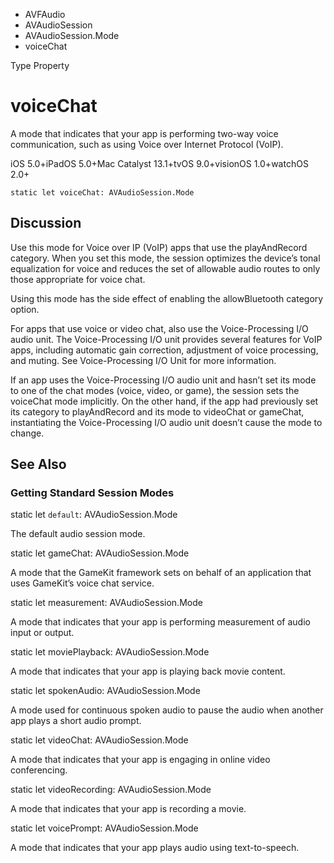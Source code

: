 

- AVFAudio
- AVAudioSession
- AVAudioSession.Mode
-  voiceChat 

Type Property

# voiceChat

A mode that indicates that your app is performing two-way voice communication, such as using Voice over Internet Protocol (VoIP).

iOS 5.0+iPadOS 5.0+Mac Catalyst 13.1+tvOS 9.0+visionOS 1.0+watchOS 2.0+

``` source
static let voiceChat: AVAudioSession.Mode
```

## Discussion

Use this mode for Voice over IP (VoIP) apps that use the playAndRecord category. When you set this mode, the session optimizes the device’s tonal equalization for voice and reduces the set of allowable audio routes to only those appropriate for voice chat.

Using this mode has the side effect of enabling the allowBluetooth category option.

For apps that use voice or video chat, also use the Voice-Processing I/O audio unit. The Voice-Processing I/O unit provides several features for VoIP apps, including automatic gain correction, adjustment of voice processing, and muting. See Voice-Processing I/O Unit for more information.

If an app uses the Voice-Processing I/O audio unit and hasn’t set its mode to one of the chat modes (voice, video, or game), the session sets the voiceChat mode implicitly. On the other hand, if the app had previously set its category to playAndRecord and its mode to videoChat or gameChat, instantiating the Voice-Processing I/O audio unit doesn’t cause the mode to change.

## See Also

### Getting Standard Session Modes

static let `default`: AVAudioSession.Mode

The default audio session mode.

static let gameChat: AVAudioSession.Mode

A mode that the GameKit framework sets on behalf of an application that uses GameKit’s voice chat service.

static let measurement: AVAudioSession.Mode

A mode that indicates that your app is performing measurement of audio input or output.

static let moviePlayback: AVAudioSession.Mode

A mode that indicates that your app is playing back movie content.

static let spokenAudio: AVAudioSession.Mode

A mode used for continuous spoken audio to pause the audio when another app plays a short audio prompt.

static let videoChat: AVAudioSession.Mode

A mode that indicates that your app is engaging in online video conferencing.

static let videoRecording: AVAudioSession.Mode

A mode that indicates that your app is recording a movie.

static let voicePrompt: AVAudioSession.Mode

A mode that indicates that your app plays audio using text-to-speech.


